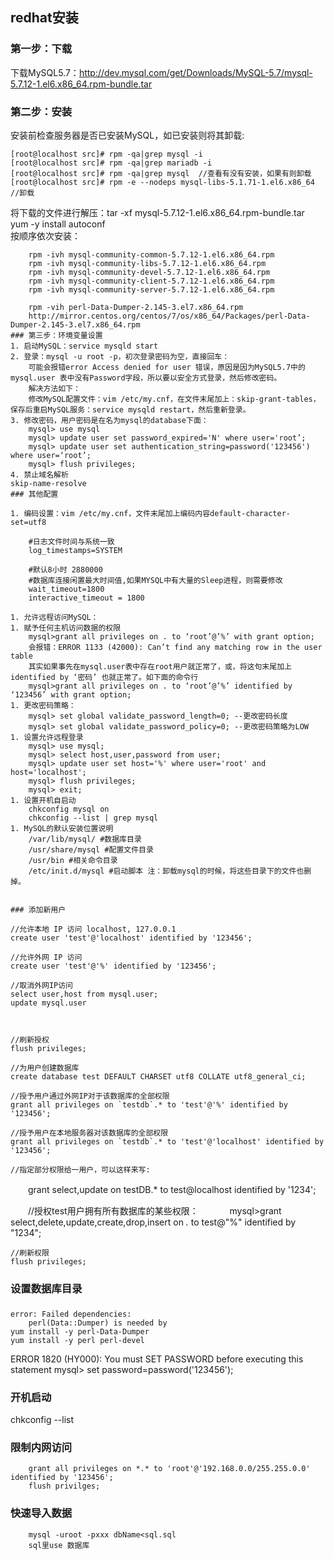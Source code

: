 ## redhat安装
### 第一步：下载 
下载MySQL5.7：http://dev.mysql.com/get/Downloads/MySQL-5.7/mysql-5.7.12-1.el6.x86_64.rpm-bundle.tar
### 第二步：安装 
安装前检查服务器是否已安装MySQL，如已安装则将其卸载:    
```    
[root@localhost src]# rpm -qa|grep mysql -i
[root@localhost src]# rpm -qa|grep mariadb -i
[root@localhost src]# rpm -qa|grep mysql  //查看有没有安装，如果有则卸载
[root@localhost src]# rpm -e --nodeps mysql-libs-5.1.71-1.el6.x86_64  //卸载
```
将下载的文件进行解压：tar -xf mysql-5.7.12-1.el6.x86_64.rpm-bundle.tar   
yum -y install autoconf    
按顺序依次安装：   
```
    rpm -ivh mysql-community-common-5.7.12-1.el6.x86_64.rpm
    rpm -ivh mysql-community-libs-5.7.12-1.el6.x86_64.rpm
    rpm -ivh mysql-community-devel-5.7.12-1.el6.x86_64.rpm
    rpm -ivh mysql-community-client-5.7.12-1.el6.x86_64.rpm
    rpm -ivh mysql-community-server-5.7.12-1.el6.x86_64.rpm

    rpm -vih perl-Data-Dumper-2.145-3.el7.x86_64.rpm
    http://mirror.centos.org/centos/7/os/x86_64/Packages/perl-Data-Dumper-2.145-3.el7.x86_64.rpm
### 第三步：环境变量设置
1. 启动MySQL：service mysqld start 
2. 登录：mysql -u root -p，初次登录密码为空，直接回车： 
    可能会报错error Access denied for user 错误，原因是因为MySQL5.7中的mysql.user 表中没有Password字段，所以要以安全方式登录，然后修改密码。 
    解决方法如下： 
    修改MySQL配置文件：vim /etc/my.cnf，在文件末尾加上：skip-grant-tables，保存后重启MySQL服务：service mysqld restart，然后重新登录。  
3. 修改密码，用户密码是在名为mysql的database下面： 
    mysql> use mysql
    mysql> update user set password_expired='N' where user='root’;    
    mysql> update user set authentication_string=password('123456') where user=‘root’;
    mysql> flush privileges;
4. 禁止域名解析
skip-name-resolve
### 其他配置 

1. 编码设置：vim /etc/my.cnf，文件末尾加上编码内容default-character-set=utf8
    
    #日志文件时间与系统一致
    log_timestamps=SYSTEM

    #默认8小时 2880000
    #数据库连接闲置最大时间值,如果MYSQL中有大量的Sleep进程，则需要修改
    wait_timeout=1800
    interactive_timeout = 1800
    
1. 允许远程访问MySQL： 
1. 赋予任何主机访问数据的权限 
    mysql>grant all privileges on . to ‘root’@’%’ with grant option; 
    会报错：ERROR 1133 (42000): Can’t find any matching row in the user table 
    其实如果事先在mysql.user表中存在root用户就正常了，或，将这句末尾加上identified by ‘密码’ 也就正常了。如下面的命令行 
    mysql>grant all privileges on . to ‘root’@’%’ identified by ‘123456’ with grant option;
1. 更改密码策略：
    mysql> set global validate_password_length=0; --更改密码长度
    mysql> set global validate_password_policy=0; --更改密码策略为LOW
1. 设置允许远程登录
    mysql> use mysql;
    mysql> select host,user,password from user;
    mysql> update user set host='%' where user='root' and host='localhost';
    mysql> flush privileges;
    mysql> exit;
1. 设置开机自启动
    chkconfig mysql on
    chkconfig --list | grep mysql
1. MySQL的默认安装位置说明
    /var/lib/mysql/ #数据库目录
    /usr/share/mysql #配置文件目录
    /usr/bin #相关命令目录
    /etc/init.d/mysql #启动脚本 注：卸载mysql的时候，将这些目录下的文件也删掉。


### 添加新用户
```
    //允许本地 IP 访问 localhost, 127.0.0.1
    create user 'test'@'localhost' identified by '123456';

    //允许外网 IP 访问
    create user 'test'@'%' identified by '123456';

    //取消外网IP访问
    select user,host from mysql.user;
    update mysql.user



    //刷新授权
    flush privileges;

    //为用户创建数据库
    create database test DEFAULT CHARSET utf8 COLLATE utf8_general_ci;

    //授予用户通过外网IP对于该数据库的全部权限
    grant all privileges on `testdb`.* to 'test'@'%' identified by '123456';

    //授予用户在本地服务器对该数据库的全部权限
    grant all privileges on `testdb`.* to 'test'@'localhost' identified by '123456';

    //指定部分权限给一用户，可以这样来写:
　　grant select,update on testDB.* to test@localhost identified by '1234';

　　//授权test用户拥有所有数据库的某些权限： 　 
　　mysql>grant select,delete,update,create,drop,insert on *.* to test@"%" identified by "1234";


    //刷新权限
    flush privileges;
### 设置数据库目录

### 
    error: Failed dependencies:
        perl(Data::Dumper) is needed by
    yum install -y perl-Data-Dumper
    yum install -y perl perl-devel


ERROR 1820 (HY000): You must SET PASSWORD before executing this statement
mysql> set password=password('123456');


###  开机启动
chkconfig --list

### 限制内网访问
```
    grant all privileges on *.* to 'root'@'192.168.0.0/255.255.0.0' identified by '123456';
    flush privilges;

```
  
### 快速导入数据
		mysql -uroot -pxxx dbName<sql.sql   
        sql里use 数据库